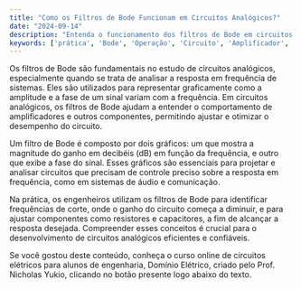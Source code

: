 ```yaml
---
title: "Como os Filtros de Bode Funcionam em Circuitos Analógicos?"
date: "2024-09-14"
description: "Entenda o funcionamento dos filtros de Bode em circuitos analógicos e sua aplicação prática."
keywords: ['prática', 'Bode', 'Operação', 'Circuito', 'Amplificador', 'Filtro']
---
```


Os filtros de Bode são fundamentais no estudo de circuitos analógicos, especialmente quando se trata de analisar a resposta em frequência de sistemas. Eles são utilizados para representar graficamente como a amplitude e a fase de um sinal variam com a frequência. Em circuitos analógicos, os filtros de Bode ajudam a entender o comportamento de amplificadores e outros componentes, permitindo ajustar e otimizar o desempenho do circuito.

Um filtro de Bode é composto por dois gráficos: um que mostra a magnitude do ganho em decibéis (dB) em função da frequência, e outro que exibe a fase do sinal. Esses gráficos são essenciais para projetar e analisar circuitos que precisam de controle preciso sobre a resposta em frequência, como em sistemas de áudio e comunicação.

Na prática, os engenheiros utilizam os filtros de Bode para identificar frequências de corte, onde o ganho do circuito começa a diminuir, e para ajustar componentes como resistores e capacitores, a fim de alcançar a resposta desejada. Compreender esses conceitos é crucial para o desenvolvimento de circuitos analógicos eficientes e confiáveis.

Se você gostou deste conteúdo, conheça o curso online de circuitos elétricos para alunos de engenharia, Domínio Elétrico, criado pelo Prof. Nicholas Yukio, clicando no botão presente logo abaixo do texto.